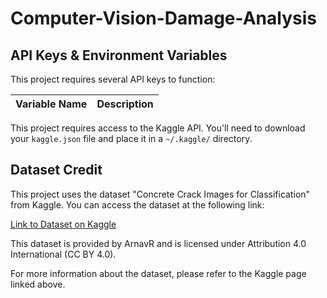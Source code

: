 # Computer-Vision-Damage-Analysis

## API Keys & Environment Variables

This project requires several API keys to function:

| Variable Name | Description |
| ------------- | ----------- |

This project requires access to the Kaggle API. You'll need to download your `kaggle.json` file and place it in a `~/.kaggle/` directory.

## Dataset Credit

This project uses the dataset "Concrete Crack Images for Classification" from Kaggle. You can access the dataset at the following link:

[Link to Dataset on Kaggle](https://www.kaggle.com/datasets/arnavr10880/concrete-crack-images-for-classification)

This dataset is provided by ArnavR and is licensed under Attribution 4.0 International (CC BY 4.0).

For more information about the dataset, please refer to the Kaggle page linked above.
